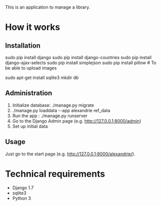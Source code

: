 This is an application to manage a library.

How it works
============

Installation
------------
sudo pip install django
sudo pip install django-countries
sudo pip install django-ajax-selects
sudo pip install simplejson
sudo pip install pillow # To be able to upload images

sudo apt-get install sqlite3
mkdir db

Administration
--------------
1. Initialize database: ./manage.py migrate
2. ./manage.py loaddata --app alexandrie ref_data
3. Run the app : ./manage.py runserver
4. Go to the Django Admin page (e.g. http://127.0.0.1:8000/admin)
5. Set up initial data

Usage
-----
Just go to the start page (e.g. http://127.0.0.1:8000/alexandrie/).

Technical requirements
======================
* Django 1.7
* sqlite3
* Python 3